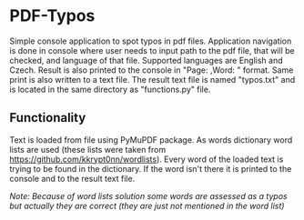 # PDF-Typos

Simple console application to spot typos in pdf files. Application navigation is done in console where user needs to input path to the pdf file, that will be checked, and language of that file. Supported languages are English and Czech. Result is also printed to the console in "Page: ,Word: " format. Same print is also written to a text file. The result text file is named "typos.txt" and is located in the same directory as "functions.py" file.

## Functionality

Text is loaded from file using PyMuPDF package. As words dictionary word lists are used (these lists were taken from https://github.com/kkrypt0nn/wordlists). Every word of the loaded text is trying to be found in the dictionary. If the word isn't there it is printed to the console and to the result text file.

*Note: Because of word lists solution some words are assessed as a typos but actually they are correct (they are just not mentioned in the word list)*
